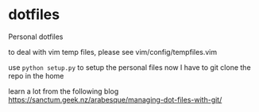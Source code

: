 # dotfiles
Personal dotfiles

to deal with vim temp files, please see vim/config/tempfiles.vim

use `python setup.py` to setup the personal files
now I have to git clone the repo in the home

learn a lot from the following blog
https://sanctum.geek.nz/arabesque/managing-dot-files-with-git/

